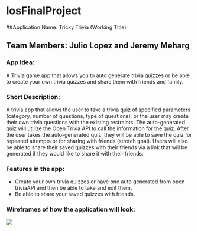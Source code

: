 # IosFinalProject
##Application Name: Tricky Trivia (Working Title)
## Team Members: Julio Lopez and Jeremy Meharg
### App Idea: 
A Trivia game app that allows you to auto generate trivia quizzes or be able to create your own trivia quizzes and share them with friends and family.

### Short Description: 
A trivia app that allows the user to take a trivia quiz of specified parameters (category, number of questions, type of questions), or the user may create their own trivia questions with the existing restraints. The auto-generated quiz will utilize the Open Trivia API to call the information for the quiz. After the user takes the auto-generated quiz, they will be able to save the quiz for repeated attempts or for sharing with friends (stretch goal). Users will also be able to share their saved quizzes with their friends via a link that will be generated if they would like to share it with their friends.

### Features in the app:
* Create your own trivia quizzes or have one auto generated from open triviaAPI and then be able to take and edit them.
* Be able to share your saved quizzes with friends. 

### Wireframes of how the application will look:

![](https://i.imgur.com/1bn6OuL.png)
